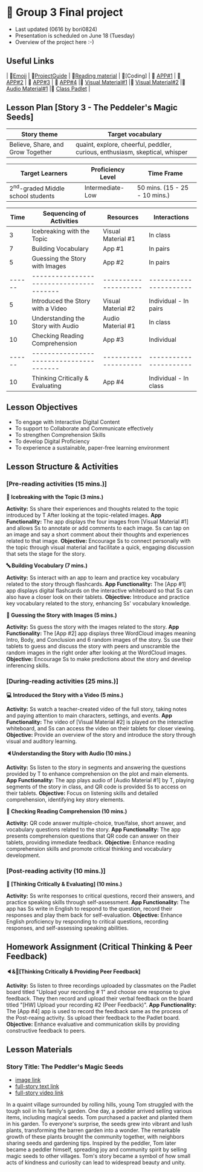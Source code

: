# 📙 Group 3 Final project 
+ Last updated (0616 by bori0824)
+ Presentation is scheduled on June 18 (Tuesday)
+ Overview of the project here :-)

## Useful Links
| 🔸[Emoji](https://gist.github.com/rxaviers/7360908) | 🔸[ProjectGuide](https://github.com/MK316/Spring2024/blob/main/DLTESOL/project/README.md) | 🔸[Reading material](https://raw.githubusercontent.com/MK316/Spring2024/main/DLTESOL/project/story03.txt) | 🔸[Coding] | 🔸 [APP#1](https://huggingface.co/spaces/joonp30/flashcard) | 🔸 [APP#2](https://huggingface.co/spaces/bori0824/ImageUnscrambling) | 🔸 [APP#3](https://huggingface.co/spaces/hannah416/during_comprehension_test) | 🔸 [APP#4](https://jinggujiwoo7-speechfeedback.hf.space) |🔸 [Visual Material#1](https://huggingface.co/spaces/bori0824/GettingToKnowtheTopic) |🔸 [Visual Material#2](https://ai.invideo.io/watch/O5Q4fOeVnoH) |🔸 [Audio Material#1](https://huggingface.co/spaces/bori0824/StoryListening) |🔸 [Class Padlet](https://padlet.com/bori0824_1/g3-the-peddler-s-magic-seeds-ki70fzt0l3efj311) | 

## Lesson Plan [Story 3 - The Peddeler's Magic Seeds]


|            Story theme      |  Target vocabulary   |
|-----------------------------|-----------------------------|
| Believe, Share, and Grow Together | quaint, explore, cheerful, peddler, curious, enthusiasm, skeptical, whisper |


|             Target Learners            |     Proficiency Level   |              Time Frame             |
|------------------------------|-----------------------------------|-------------------------------------|
|   2<sup>nd</sup>-graded Middle school students     |         Intermediate-Low          |   50 mins.   (15 - 25 - 10 mins.)   |


|  Time |        Sequencing of Activities       |     Resources      |      Interactions     |
|-------|---------------------------------------|--------------------| ----------------------|
|   3   |       Icebreaking with the Topic      | Visual Material #1 |        In class       |
|   7   |         Building Vocabulary           |        App #1      |        In pairs       |     
|   5   |    Guessing the Story with Images     |        App #2      |        In pairs       |  
|------ |---------------------------------------|--------------------| ----------------------|   
|   5   |   Introduced the Story with a Video   | Visual Material #2 | Individual - In pairs |
|  10   |   Understanding the Story with Audio   |  Audio Material #1 |        In class       |     
|  10   |    Checking Reading Comprehension     |        App #3      |       Individual      | 
|------ |---------------------------------------|--------------------| ----------------------|   
|  10   |    Thinking Critically & Evaluating   |        App #4      | Individual - In class |     


## Lesson Objectives 
+ To engage with Interactive Digital Content
+ To support to Collaborate and Communicate effectively
+ To strengthen Comprehension Skills
+ To develop Digital Proficiency
+ To experience a sustainable, paper-free learning environment
  
## Lesson Structure & Activities
### [Pre-reading activities (15 mins.)]
**👊 Icebreaking with the Topic (3 mins.)**

**Activity:** Ss share their experiences and thoughts related to the topic introduced by T After looking at the topic-related images.
**App Functionality:** The app displays the four images from [Visual Material #1] and allows Ss to annotate or add comments to each image. Ss can tap on an image and say a short comment about their thoughts and experiences related to that image.
**Objective:** Encourage Ss to connect personally with the topic through visual material and facilitate a quick, engaging discussion that sets the stage for the story.

**🔤 Building Vocabulary (7 mins.)**

**Activity:** Ss interact with an app to learn and practice key vocabulary related to the story through flashcards.
**App Functionality:** The [App #1] app displays digital flashcards on the interactive whiteboard so that Ss can also have a closer look on their tablets.
**Objective:** Introduce and practice key vocabulary related to the story, enhancing Ss' vocabulary knowledge.

**🎰 Guessing the Story with Images (5 mins.)**

**Activity:** Ss guess the story with the images related to the story. 
**App Functionality:** The [App #2] app displays three WordCloud images meaning Intro, Body, and Conclusion and 6 random images of the story. Ss use their tablets to guess and discuss the story with peers and unscramble the random images in the right order after looking at the WordCloud images.
**Objective:** Encourage Ss to make predictions about the story and develop inferencing skills.


### [During-reading activities (25 mins.)]
**💻 Introduced the Story with a Video (5 mins.)** 

**Activity:** Ss watch a teacher-created video of the full story, taking notes and paying attention to main characters, settings, and events.
**App Functionality:** The video of [Visual Material #2] is played on the interactive whiteboard, and Ss can access the video on their tablets for closer viewing.
**Objective:** Provide an overview of the story and introduce the story through visual and auditory learning.

**🔈Understanding the Story with Audio (10 mins.)**

**Activity:** Ss listen to the story in segments and answering the questions provided by T to enhance comprehension on the plot and main elements.
**App Functionality:** The app plays audio of [Audio Material #1] by T, playing segments of the story in class, and QR code is provided Ss to access on their tablets.
**Objective:** Focus on listening skills and detailed comprehension, identifying key story elements.

**📝 Checking Reading Comprehension (10 mins.)** 

**Activity:** QR code answer multiple-choice, true/false, short answer, and vocabulary questions related to the story.
**App Functionality:** The app presents comprehension questions that QR code can answer on their tablets, providing immediate feedback.
**Objective:** Enhance reading comprehension skills and promote critical thinking and vocabulary development.



### [Post-reading activity (10 mins.)]
**👄 [Thinking Critically & Evaluating] (10 mins.)**

**Activity:** Ss write responses to critical questions, record their answers, and practice speaking skills through self-assessment. 
**App Functionality:** The app has Ss write in English to respond to the question, record their responses and play them back for self-evaluation.
**Objective:** Enhance English proficiency by responding to critical questions, recording responses, and self-assessing speaking abilities.

## Homework Assignment (Critical Thinking & Peer Feedback)

**🔈&👄[Thinking Critically & Providing Peer Feedback]**

**Activity:** Ss listen to three recordings uploaded by classmates on the Padlet board titled "Upload your recording # 1" and choose one response to give feedback. They then record and upload their verbal feedback on the board titled "[HW] Upload your recording #2 (Peer Feedback)". 
**App Functionality:** The [App #4] app is used to record the feedback same as the process of the Post-reaing activity. Ss upload their feedback to the Padlet board.
**Objective:** Enhance evaluative and communication skills by providing constructive feedback to peers.


## Lesson Materials

### Story Title: The Peddler's Magic Seeds 
+ [image link](https://github.com/MK316/Spring2024/blob/main/DLTESOL/project/Story03.png) 
+ [full-story text link](https://raw.githubusercontent.com/MK316/Spring2024/main/DLTESOL/project/story03.txt)
+ [full-story video link]( https://ai.invideo.io/watch/O5Q4fOeVnoH )

**<Synopsis>**
In a quaint village surrounded by rolling hills, young Tom struggled with the tough soil in his family's garden. One day, a peddler arrived selling various items, including magical seeds. Tom purchased a packet and planted them in his garden. To everyone's surprise, the seeds grew into vibrant and lush plants, transforming the barren garden into a wonder. The remarkable growth of these plants brought the community together, with neighbors sharing seeds and gardening tips. Inspired by the peddler, Tom later became a peddler himself, spreading joy and community spirit by selling magic seeds to other villages. Tom's story became a symbol of how small acts of kindness and curiosity can lead to widespread beauty and unity.
